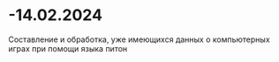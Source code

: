 # -14.02.2024
Составление и обработка, уже имеющихся данных о компьютерных играх при помощи языка питон
